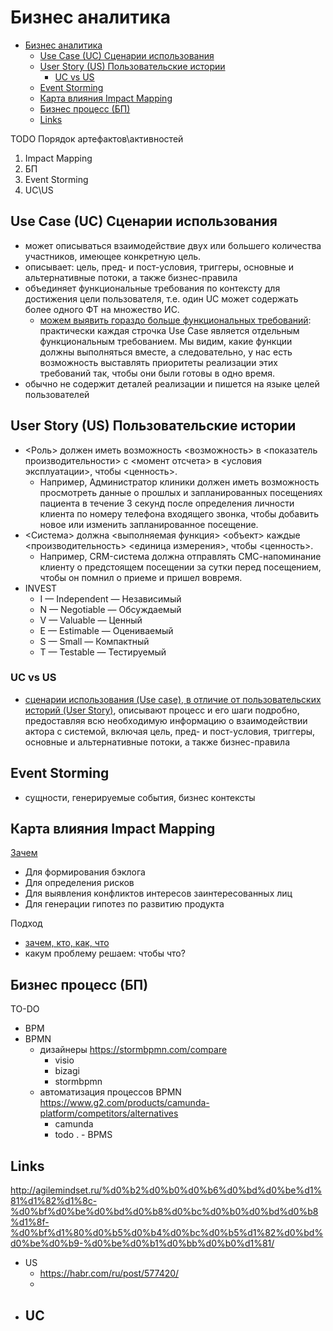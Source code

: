 # Бизнес аналитика

- [Бизнес аналитика](#бизнес-аналитика)
  - [Use Case (UC) Сценарии использования](#use-case-uc-сценарии-использования)
  - [User Story (US) Пользовательские истории](#user-story-us-пользовательские-истории)
    - [UC vs US](#uc-vs-us)
  - [Event Storming](#event-storming)
  - [Карта влияния Impact Mapping](#карта-влияния-impact-mapping)
  - [Бизнес процесс (БП)](#бизнес-процесс-бп)
  - [Links](#links)

TODO Порядок артефактов\активностей
1. Impact Mapping
2. БП
3. Event Storming
4. UC\US

## Use Case (UC) Сценарии использования

- может описываться взаимодействие двух или большего количества участников, имеющее конкретную цель.
- описывает: цель, пред- и пост-условия, триггеры, основные и альтернативные потоки, а также бизнес-правила
- объединяет функциональные требования по контексту для достижения цели пользователя, т.е. один UC может содержать более одного ФТ на множество ИС.
  - [можем выявить гораздо больше функциональных требований](https://systems.education/use-case): практически каждая строчка Use Case является отдельным функциональным требованием. Мы видим, какие функции должны выполняться вместе, а следовательно, у нас есть возможность выставлять приоритеты реализации этих требований так, чтобы они были готовы в одно время.
- обычно не содержит деталей реализации и пишется на языке целей пользователей

## User Story (US) Пользовательские истории

- <Роль> должен иметь возможность <возможность> в <показатель производительности> с <момент отсчета> в <условия эксплуатации>, чтобы <ценность>. 
  - Например, Администратор клиники должен иметь возможность просмотреть данные о прошлых и запланированных посещениях пациента в течение 3 секунд после определения личности клиента по номеру телефона входящего звонка, чтобы добавить новое или изменить запланированное посещение.
- <Система> должна <выполняемая функция> <объект> каждые <производительность> <единица измерения>, чтобы <ценность>. 
  - Например, CRM-система должна отправлять СМС-напоминание клиенту о предстоящем посещении за сутки перед посещением, чтобы он помнил о приеме и пришел вовремя.
- INVEST
  - I — Independent — Независимый
  - N — Negotiable — Обсуждаемый
  - V — Valuable — Ценный
  - E — Estimable — Оцениваемый
  - S — Small — Компактный
  - T — Testable — Тестируемый   

### UC vs US

- [сценарии использования (Use case), в отличие от пользовательских историй (User Story)](https://babok-school.ru/blogs/user-story-vs-use-case-and-uml/), описывают процесс и его шаги подробно, предоставляя всю необходимую информацию о взаимодействии актора с системой, включая цель, пред- и пост-условия, триггеры, основные и альтернативные потоки, а также бизнес-правила

## Event Storming

- сущности, генерируемые события, бизнес контексты

## Карта влияния Impact Mapping

[Зачем](https://scrumtrek.ru/blog/product-management/3326/impact-mapping-guide/)
- Для формирования бэклога
- Для определения рисков
- Для выявления конфликтов интересов заинтересованных лиц
- Для генерации гипотез по развитию продукта

Подход
- [зачем, кто, как, что](https://scrumtrek.ru/blog/product-management/3326/impact-mapping-guide/)
- какум проблему решаем: чтобы что? 

## Бизнес процесс (БП)

TO-DO
- BPM
- BPMN
  - дизайнеры https://stormbpmn.com/compare
    - visio
    - bizagi
    - stormbpmn
  - автоматизация процессов BPMN https://www.g2.com/products/camunda-platform/competitors/alternatives
    - camunda
    - todo 
.   - BPMS 

## Links

http://agilemindset.ru/%d0%b2%d0%b0%d0%b6%d0%bd%d0%be%d1%81%d1%82%d1%8c-%d0%bf%d0%be%d0%bd%d0%b8%d0%bc%d0%b0%d0%bd%d0%b8%d1%8f-%d0%bf%d1%80%d0%b5%d0%b4%d0%bc%d0%b5%d1%82%d0%bd%d0%be%d0%b9-%d0%be%d0%b1%d0%bb%d0%b0%d1%81/

- US
  - https://habr.com/ru/post/577420/
  - 
- UC 
  - 
